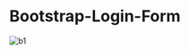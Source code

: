 # Bootstrap-Login-Form

![b1](https://user-images.githubusercontent.com/44605674/228285699-d593d55d-dc5e-4813-9abe-b4f3952179b4.jpg)
